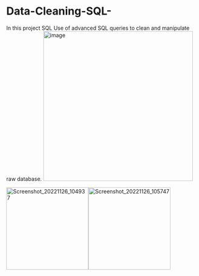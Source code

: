 # Data-Cleaning-SQL-

In this project SQL Use of advanced SQL queries to clean and manipulate raw database. <img width="395" alt="image" src="https://user-images.githubusercontent.com/115903497/204100306-38654814-5a22-48db-ba0b-899a5d6bf0f1.png">


<img width="217" alt="Screenshot_20221126_104937" src="https://user-images.githubusercontent.com/115903497/204099907-c2918cc1-19ab-4fb0-8a4b-b84f6cb23b63.png"><img width="217" alt="Screenshot_20221126_105747" src="https://user-images.githubusercontent.com/115903497/204100167-977b29fb-5fc6-4ba7-9d4d-e177228bc774.png">

